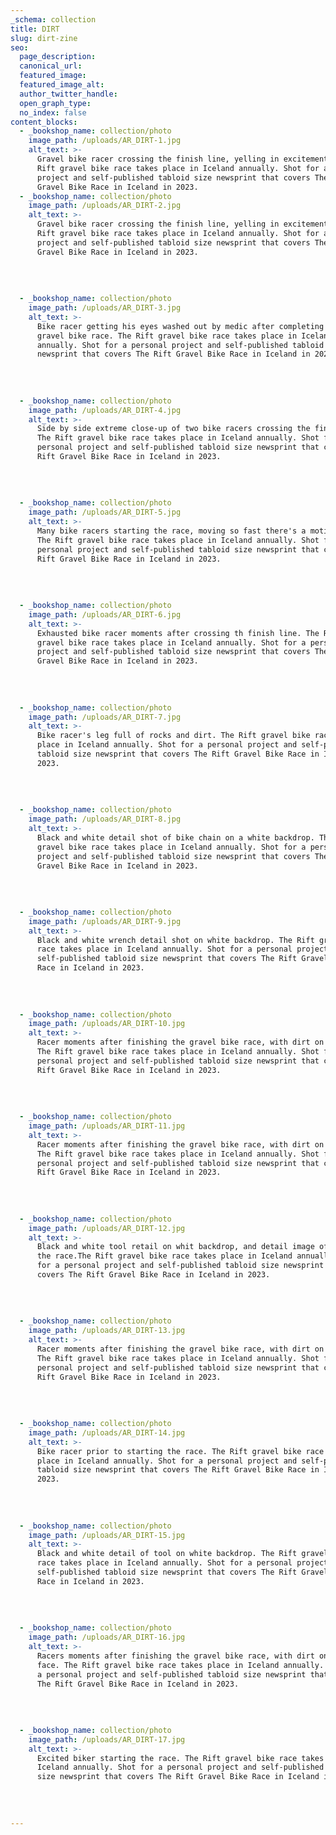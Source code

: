 ```yaml
---
_schema: collection
title: DIRT
slug: dirt-zine
seo:
  page_description:
  canonical_url:
  featured_image:
  featured_image_alt:
  author_twitter_handle:
  open_graph_type:
  no_index: false
content_blocks:
  - _bookshop_name: collection/photo
    image_path: /uploads/AR_DIRT-1.jpg
    alt_text: >-
      Gravel bike racer crossing the finish line, yelling in excitement. The
      Rift gravel bike race takes place in Iceland annually. Shot for a personal
      project and self-published tabloid size newsprint that covers The Rift
      Gravel Bike Race in Iceland in 2023.
  - _bookshop_name: collection/photo
    image_path: /uploads/AR_DIRT-2.jpg
    alt_text: >-
      Gravel bike racer crossing the finish line, yelling in excitement. The
      Rift gravel bike race takes place in Iceland annually. Shot for a personal
      project and self-published tabloid size newsprint that covers The Rift
      Gravel Bike Race in Iceland in 2023.
    
    
    
    
  - _bookshop_name: collection/photo
    image_path: /uploads/AR_DIRT-3.jpg
    alt_text: >-
      Bike racer getting his eyes washed out by medic after completing The Rift
      gravel bike race. The Rift gravel bike race takes place in Iceland
      annually. Shot for a personal project and self-published tabloid size
      newsprint that covers The Rift Gravel Bike Race in Iceland in 2023.
    
    
    
    
  - _bookshop_name: collection/photo
    image_path: /uploads/AR_DIRT-4.jpg
    alt_text: >-
      Side by side extreme close-up of two bike racers crossing the finish line.
      The Rift gravel bike race takes place in Iceland annually. Shot for a
      personal project and self-published tabloid size newsprint that covers The
      Rift Gravel Bike Race in Iceland in 2023.
    
    
    
    
  - _bookshop_name: collection/photo
    image_path: /uploads/AR_DIRT-5.jpg
    alt_text: >-
      Many bike racers starting the race, moving so fast there's a motion blur.
      The Rift gravel bike race takes place in Iceland annually. Shot for a
      personal project and self-published tabloid size newsprint that covers The
      Rift Gravel Bike Race in Iceland in 2023.
    
    
    
    
  - _bookshop_name: collection/photo
    image_path: /uploads/AR_DIRT-6.jpg
    alt_text: >-
      Exhausted bike racer moments after crossing th finish line. The Rift
      gravel bike race takes place in Iceland annually. Shot for a personal
      project and self-published tabloid size newsprint that covers The Rift
      Gravel Bike Race in Iceland in 2023.
    
    
    
    
  - _bookshop_name: collection/photo
    image_path: /uploads/AR_DIRT-7.jpg
    alt_text: >-
      Bike racer's leg full of rocks and dirt. The Rift gravel bike race takes
      place in Iceland annually. Shot for a personal project and self-published
      tabloid size newsprint that covers The Rift Gravel Bike Race in Iceland in
      2023.
    
    
    
    
  - _bookshop_name: collection/photo
    image_path: /uploads/AR_DIRT-8.jpg
    alt_text: >-
      Black and white detail shot of bike chain on a white backdrop. The Rift
      gravel bike race takes place in Iceland annually. Shot for a personal
      project and self-published tabloid size newsprint that covers The Rift
      Gravel Bike Race in Iceland in 2023.
    
    
    
    
  - _bookshop_name: collection/photo
    image_path: /uploads/AR_DIRT-9.jpg
    alt_text: >-
      Black and white wrench detail shot on white backdrop. The Rift gravel bike
      race takes place in Iceland annually. Shot for a personal project and
      self-published tabloid size newsprint that covers The Rift Gravel Bike
      Race in Iceland in 2023.
    
    
    
    
  - _bookshop_name: collection/photo
    image_path: /uploads/AR_DIRT-10.jpg
    alt_text: >-
      Racer moments after finishing the gravel bike race, with dirt on his face.
      The Rift gravel bike race takes place in Iceland annually. Shot for a
      personal project and self-published tabloid size newsprint that covers The
      Rift Gravel Bike Race in Iceland in 2023.
    
    
    
    
  - _bookshop_name: collection/photo
    image_path: /uploads/AR_DIRT-11.jpg
    alt_text: >-
      Racer moments after finishing the gravel bike race, with dirt on his face.
      The Rift gravel bike race takes place in Iceland annually. Shot for a
      personal project and self-published tabloid size newsprint that covers The
      Rift Gravel Bike Race in Iceland in 2023.
    
    
    
    
  - _bookshop_name: collection/photo
    image_path: /uploads/AR_DIRT-12.jpg
    alt_text: >-
      Black and white tool retail on whit backdrop, and detail image of biker in
      the race.The Rift gravel bike race takes place in Iceland annually. Shot
      for a personal project and self-published tabloid size newsprint that
      covers The Rift Gravel Bike Race in Iceland in 2023.
    
    
    
    
  - _bookshop_name: collection/photo
    image_path: /uploads/AR_DIRT-13.jpg
    alt_text: >-
      Racer moments after finishing the gravel bike race, with dirt on his face.
      The Rift gravel bike race takes place in Iceland annually. Shot for a
      personal project and self-published tabloid size newsprint that covers The
      Rift Gravel Bike Race in Iceland in 2023.
    
    
    
    
  - _bookshop_name: collection/photo
    image_path: /uploads/AR_DIRT-14.jpg
    alt_text: >-
      Bike racer prior to starting the race. The Rift gravel bike race takes
      place in Iceland annually. Shot for a personal project and self-published
      tabloid size newsprint that covers The Rift Gravel Bike Race in Iceland in
      2023.
    
    
    
    
  - _bookshop_name: collection/photo
    image_path: /uploads/AR_DIRT-15.jpg
    alt_text: >-
      Black and white detail of tool on white backdrop. The Rift gravel bike
      race takes place in Iceland annually. Shot for a personal project and
      self-published tabloid size newsprint that covers The Rift Gravel Bike
      Race in Iceland in 2023.
    
    
    
    
  - _bookshop_name: collection/photo
    image_path: /uploads/AR_DIRT-16.jpg
    alt_text: >-
      Racers moments after finishing the gravel bike race, with dirt on his
      face. The Rift gravel bike race takes place in Iceland annually. Shot for
      a personal project and self-published tabloid size newsprint that covers
      The Rift Gravel Bike Race in Iceland in 2023.
    
    
    
    
  - _bookshop_name: collection/photo
    image_path: /uploads/AR_DIRT-17.jpg
    alt_text: >-
      Excited biker starting the race. The Rift gravel bike race takes place in
      Iceland annually. Shot for a personal project and self-published tabloid
      size newsprint that covers The Rift Gravel Bike Race in Iceland in 2023.
    
    
    
    
---
```

